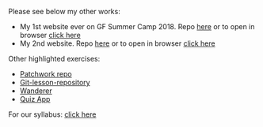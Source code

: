 Please see below my other works:

- My 1st website ever on GF Summer Camp 2018. Repo [here](https://github.com/lackoj/lackoj.github.io) or to open in browser [click here](https://lackoj.github.io/summercamp/)
- My 2nd website. Repo [here](https://github.com/lackoj/mypage) or to open in browser [click here](https://lackoj.github.io/mypage/)

Other highlighted exercises:

- [Patchwork repo](https://github.com/lackoj/patchwork)
- [Git-lesson-repository](https://github.com/lackoj/git-lesson-repository)
- [Wanderer](https://github.com/lackoj/wanderer-typescript)
- [Quiz App](https://github.com/green-fox-academy/lackoj/tree/master/Week-10/Day-04/Quiz-app)

For our syllabus: [click here](https://github.com/green-fox-academy/really-syllabus)
